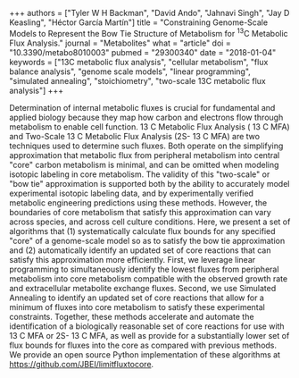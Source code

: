 +++
authors = ["Tyler W H Backman", "David Ando", "Jahnavi Singh", "Jay D Keasling", "Héctor García Martín"]
title = "Constraining Genome-Scale Models to Represent the Bow Tie Structure of Metabolism for <sup>13</sup>C Metabolic Flux Analysis."
journal = "Metabolites"
what = "article"
doi = "10.3390/metabo8010003"
pubmed = "29300340"
date = "2018-01-04"
keywords = ["13C metabolic flux analysis", "cellular metabolism", "flux balance analysis", "genome scale models", "linear programming", "simulated annealing", "stoichiometry", "two-scale 13C metabolic flux analysis"]
+++

Determination of internal metabolic fluxes is crucial for fundamental and applied biology because they map how carbon and electrons flow through metabolism to enable cell function. 13 C Metabolic Flux Analysis ( 13 C MFA) and Two-Scale 13 C Metabolic Flux Analysis (2S- 13 C MFA) are two techniques used to determine such fluxes. Both operate on the simplifying approximation that metabolic flux from peripheral metabolism into central "core" carbon metabolism is minimal, and can be omitted when modeling isotopic labeling in core metabolism. The validity of this "two-scale" or "bow tie" approximation is supported both by the ability to accurately model experimental isotopic labeling data, and by experimentally verified metabolic engineering predictions using these methods. However, the boundaries of core metabolism that satisfy this approximation can vary across species, and across cell culture conditions. Here, we present a set of algorithms that (1) systematically calculate flux bounds for any specified "core" of a genome-scale model so as to satisfy the bow tie approximation and (2) automatically identify an updated set of core reactions that can satisfy this approximation more efficiently. First, we leverage linear programming to simultaneously identify the lowest fluxes from peripheral metabolism into core metabolism compatible with the observed growth rate and extracellular metabolite exchange fluxes. Second, we use Simulated Annealing to identify an updated set of core reactions that allow for a minimum of fluxes into core metabolism to satisfy these experimental constraints. Together, these methods accelerate and automate the identification of a biologically reasonable set of core reactions for use with 13 C MFA or 2S- 13 C MFA, as well as provide for a substantially lower set of flux bounds for fluxes into the core as compared with previous methods. We provide an open source Python implementation of these algorithms at https://github.com/JBEI/limitfluxtocore.